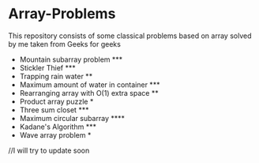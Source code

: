 # Array-Problems
This repository consists of some classical problems based on array solved by me taken from Geeks for geeks
* Mountain subarray problem ***
* Stickler Thief ***
* Trapping rain water **
* Maximum amount of water in container ***
* Rearranging array with O(1) extra space **
* Product array puzzle * 
* Three sum closet ***
* Maximum circular subarray ****
* Kadane's Algorithm ***
* Wave array problem * 

//I will try to update soon
